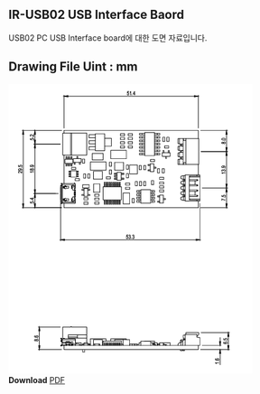 ## IR-USB02 USB Interface Baord
USB02 PC USB Interface board에 대한 도면 자료입니다.
## Drawing File Uint : mm
![usb02 drawing](./data/usb02-drawing.png)
**Download**  <a class="downloadbtn" href="./data/[IR-USB02] 2D Drawing.pdf" download> PDF </a>
